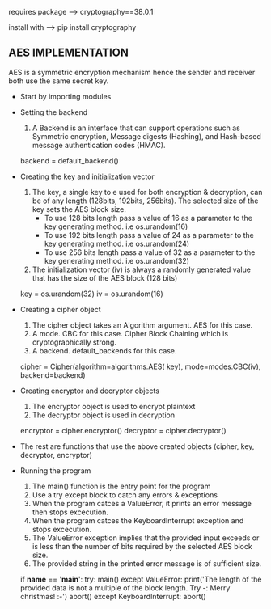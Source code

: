 requires package --> cryptography==38.0.1

install with --> pip install cryptography

AES IMPLEMENTATION
------------------
AES is a symmetric encryption mechanism hence the sender and receiver both use the same secret key. 

- Start by importing modules

- Setting the backend
    1. A Backend is an interface that can support operations such as 
    Symmetric encryption, Message digests (Hashing), and Hash-based message authentication codes (HMAC).

    backend = default_backend()


- Creating the key and initialization vector
    1. The key, a single key to e used for both encryption & decryption, can be of any length (128bits, 192bits, 256bits). 
        The selected size of the key sets the AES block size.
        - To use 128 bits length pass a value of 16 as a parameter to the key generating method. i.e os.urandom(16)
        - To use 192 bits length pass a value of 24 as a parameter to the key generating method. i.e os.urandom(24)
        - To use 256 bits length pass a value of 32 as a parameter to the key generating method. i.e os.urandom(32)
    2. The initialization vector (iv) is always a randomly generated value that has the size of the AES block (128 bits)
    
    key = os.urandom(32)
    iv = os.urandom(16)


- Creating a cipher object 
    1. The cipher object takes an Algorithm argument. AES for this case.
    2. A mode. CBC for this case. Cipher Block Chaining which is cryptographically strong.
    3. A backend. default_backends for this case.

    cipher = Cipher(algorithm=algorithms.AES(
        key), mode=modes.CBC(iv),  backend=backend)


- Creating encryptor and decryptor objects
    1. The encryptor object is used to encrypt plaintext
    2. The decryptor object is used in decryption

    encryptor = cipher.encryptor()
    decryptor = cipher.decryptor()

- The rest are functions that use the above created objects (cipher, key, decryptor, encryptor)

- Running the program
    1. The main() function is the entry point for the program
    2. Use a try except block to catch any errors & exceptions
    3. When the program catces a ValueError, it prints an error message then stops excecution.
    4. When the program catces the KeyboardInterrupt exception and stops excecution.
    5. The ValueError exception implies that the provided input exceeds or is less than the number of bits 
        required by the selected AES block size.
    6. The provided string in the printed error message is of sufficient size.

    if __name__ == '__main__':
        try:
            main()
        except ValueError:
            print('The length of the provided data is not a multiple of the block length. Try -: Merry christmas! :-')
            abort()
        except KeyboardInterrupt:
            abort()